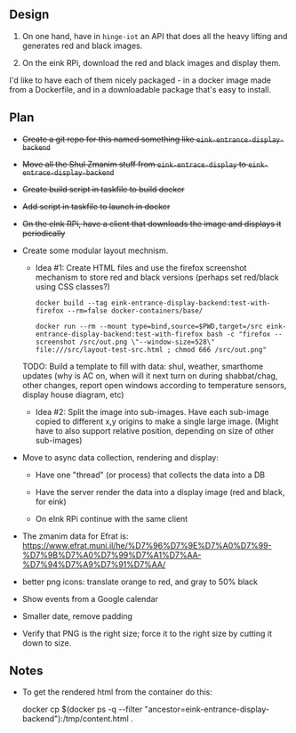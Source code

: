 ## Design

1. On one hand, have in `hinge-iot` an API that does all the heavy lifting
   and generates red and black images.

2. On the eink RPi, download the red and black images and display them.

I'd like to have each of them nicely packaged - in a docker image made from a
Dockerfile, and in a downloadable package that's easy to install.

## Plan

* ~~Create a git repo for this named something like `eink-entrance-display-backend`~~

* ~~Move all the Shul Zmanim stuff from `eink-entrace-display` to `eink-entrace-display-backend`~~

* ~~Create build script in taskfile to build docker~~

* ~~Add script in taskfile to launch in docker~~

* ~~On the eInk RPi, have a client that downloads the image and displays it periodically~~

* Create some modular layout mechnism.

   * Idea #1: Create HTML files and use the firefox screenshot mechanism to store red and black versions (perhaps set red/black using CSS classes?)

         docker build --tag eink-entrance-display-backend:test-with-firefox --rm=false docker-containers/base/

         docker run --rm --mount type=bind,source=$PWD,target=/src eink-entrance-display-backend:test-with-firefox bash -c "firefox --screenshot /src/out.png \"--window-size=528\" file:///src/layout-test-src.html ; chmod 666 /src/out.png"

   TODO: Build a template to fill with data: shul, weather, smarthome updates (why is AC on, when will it next turn on during shabbat/chag, other changes, report open windows according to temperature sensors, display house diagram, etc)

   * Idea #2: Split the image into sub-images. Have each sub-image copied to different x,y origins to make a single large image. (Might have to also support relative position, depending on size of other sub-images)

* Move to async data collection, rendering and display:

    * Have one "thread" (or process) that collects the data into a DB

    * Have the server render the data into a display image (red and black, for eink)

    * On eInk RPi continue with the same client

* The zmanim data for Efrat is: https://www.efrat.muni.il/he/%D7%96%D7%9E%D7%A0%D7%99-%D7%9B%D7%A0%D7%99%D7%A1%D7%AA-%D7%94%D7%A9%D7%91%D7%AA/

* better png icons: translate orange to red, and gray to 50% black

* Show events from a Google calendar

* Smaller date, remove padding

* Verify that PNG is the right size; force it to the right size by cutting it
  down to size.

## Notes

* To get the rendered html from the container do this:

   docker cp $(docker ps -q --filter "ancestor=eink-entrance-display-backend"):/tmp/content.html .